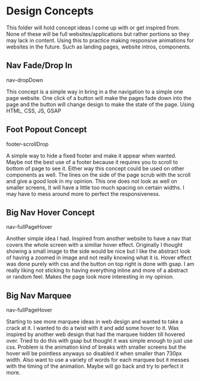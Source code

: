 # Design Concepts

This folder will hold concept ideas I come up with or get inspired from.
None of these will be full websites/applications but rather portions so they may lack in content.
Using this to practice making responsive animations for websites in the future. Such as landing pages, website intros, components.


## Nav Fade/Drop In
nav-dropDown

This concept is a simple way in bring in a the navigation to a simple one page website. One click of a button will make the pages fade down into the page and the button will change design to make the state of the page. 
Using HTML, CSS, JS, GSAP

## Foot Popout Concept
footer-scrollDrop

A simple way to hide a fixed footer and make it appear when wanted. Maybe not the best use of a footer because it requires you to scroll to bottom of page to see it. Either way this concept could be used on other components as well. The lines on the side of the page scrub with the scroll and give a good look in my opinion. This one does not look as well on smaller screens, It will have a little too much spacing on certain widths. I may have to mess around more to perfect the responsiveness. 

## Big Nav Hover Concept
nav-fullPageHover

Another simple idea I had. Inspired from another website to have a nav that covers the whole screen with a similiar hover effect. Originally I thought showing a small image to the side would be nice but I like the abstract look of having a zoomed in image and not really knowing what it is.
Hover effect was done purely with css and the button on top right is done with gsap. I am really liking not sticking to having everything inline and more of a abstract or random feel. Makes the page look more interesting in my opinion. 

## Big Nav Marquee
nav-fullPageHover

Starting to see more marquee ideas in web design and wanted to take a crack at it. I wanted to do a twist with it and add some hover to it. Was inspired by another web design that had the marquee hidden till hovered over. Tried to do this with gsap but thought it was simple enough to just use css. Problem is the animation kind of breaks with smaller screens but the hover will be pointless anyways so disabled it when smaller than 730px width. Also want to use a variety of words for each marquee but it messes with the timing of the animation. Maybe will go back and try to perfect it more.